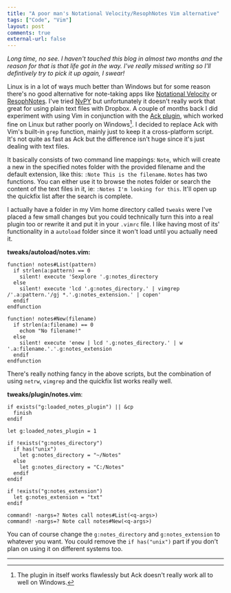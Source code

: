 ```yaml
---
title: "A poor man's Notational Velocity/ResophNotes Vim alternative"
tags: ["Code", "Vim"]
layout: post
comments: true
external-url: false
---
```


*Long time, no see. I haven't touched this blog in almost two months and the reason for that is that life got in the way. I've really missed writing so I'll defintively try to pick it up again, I swear!*

Linux is in a lot of ways much better than Windows but for some reason there's no good alternative for note-taking apps like [Notational Velocity](http://notational.net/) or [ResophNotes](http://www.resoph.com/ResophNotes/Welcome.html). I've tried [NvPY](https://github.com/cpbotha/nvpy) but unfortunately it doesn't really work that great for using plain text files with Dropbox. A couple of months back I did experiment with using Vim in conjunction with the [Ack plugin](https://github.com/mileszs/ack.vim), which worked fine on Linux but rather poorly on Windows[^20130729-1]. I decided to replace Ack with Vim's built-in `grep` function, mainly just to keep it a cross-platform script. It's not quite as fast as Ack but the difference isn't huge since it's just dealing with text files.

It basically consists of two command line mappings: `Note`, which will create a new in the specified notes folder with the provided filename and the default extension, like this: `:Note This is the filename`. `Notes` has two functions. You can either use it to browse the notes folder or search the content of the text files in it, ie: `:Notes I'm looking for this`. It'll open up the quickfix list after the search is complete.

I actually have a folder in my Vim home directory called `tweaks` were I've placed a few small changes but you could technically turn this into a real plugin too or rewrite it and put it in your `.vimrc` file. I like having most of its' functionality in a `autoload` folder since it won't load until you actually need it.

**tweaks/autoload/notes.vim:**

    function! notes#List(pattern)
      if strlen(a:pattern) == 0
        silent! execute 'Sexplore '.g:notes_directory
      else
        silent! execute 'lcd '.g:notes_directory.' | vimgrep /'.a:pattern.'/gj *.'.g:notes_extension.' | copen'
      endif
    endfunction

    function! notes#New(filename)
      if strlen(a:filename) == 0
        echom "No filename!"
      else
        silent! execute 'enew | lcd '.g:notes_directory.' | w '.a:filename.'.'.g:notes_extension
      endif
    endfunction

There's really nothing fancy in the above scripts, but the combination of using `netrw`, `vimgrep` and the quickfix list works really well.

**tweaks/plugin/notes.vim**:

    if exists("g:loaded_notes_plugin") || &cp
      finish
    endif

    let g:loaded_notes_plugin = 1

    if !exists("g:notes_directory")
      if has("unix")
        let g:notes_directory = "~/Notes"
      else
        let g:notes_directory = "C:/Notes"
      endif
    endif

    if !exists("g:notes_extension")
      let g:notes_extension = "txt"
    endif

    command! -nargs=? Notes call notes#List(<q-args>)
    command! -nargs=? Note call notes#New(<q-args>)

You can of course change the `g:notes_directory` and `g:notes_extension` to whatever you want. You could remove the `if has("unix")` part if you don't plan on using it on different systems too.

***

[^20130729-1]: The plugin in itself works flawlessly but Ack doesn't really work all to well on Windows.
